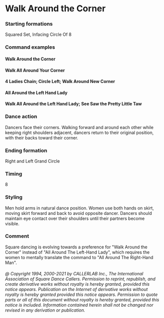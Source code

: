 
# Walk Around the Corner

### Starting formations

Squared Set, Infacing Circle Of 8

### Command examples

#### Walk Around the Corner
#### Walk All Around Your Corner
#### 4 Ladies Chain; Circle Left; Walk Around New Corner
#### All Around the Left Hand Lady
#### Walk All Around the Left Hand Lady; See Saw the Pretty Little Taw

### Dance action

Dancers face their corners. Walking forward and
around each other while keeping right shoulders adjacent, dancers
return to their original position, with their backs toward their
corner.

### Ending formation

Right and Left Grand Circle

### Timing

8

### Styling

Men hold arms in natural dance position. Women use both
hands on skirt, moving skirt forward and back to avoid opposite
dancer. Dancers should maintain eye contact over their shoulders until
their partners become visible.

### Comment

Square dancing is evolving towards a preference for
"Walk Around the Corner" instead of "All Around The
Left-Hand Lady", which requires the women to mentally translate
the command to "All Around The Right-Hand Man".

###### @ Copyright 1994, 2000-2021 by CALLERLAB Inc., The International Association of Square Dance Callers. Permission to reprint, republish, and create derivative works without royalty is hereby granted, provided this notice appears. Publication on the Internet of derivative works without royalty is hereby granted provided this notice appears. Permission to quote parts or all of this document without royalty is hereby granted, provided this notice is included. Information contained herein shall not be changed nor revised in any derivation or publication.
